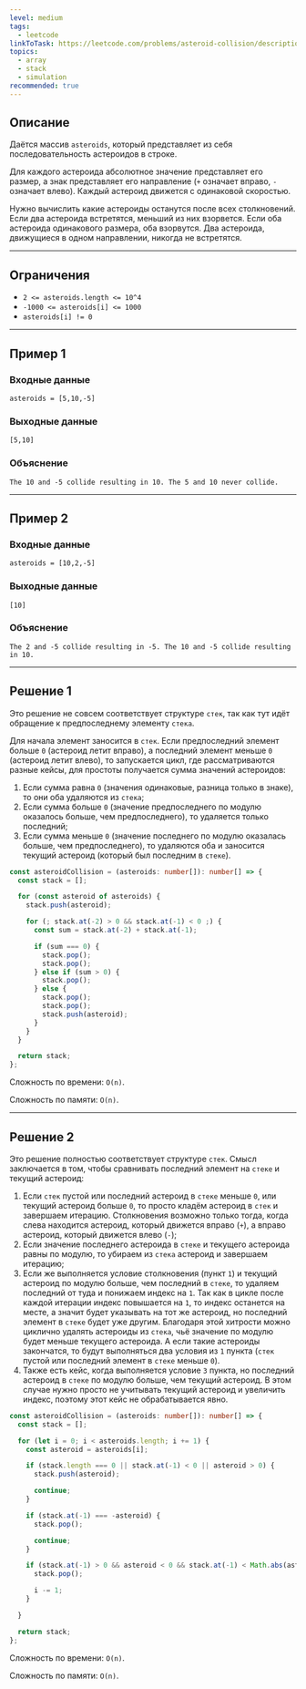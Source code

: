 ```yaml
---
level: medium
tags:
  - leetcode
linkToTask: https://leetcode.com/problems/asteroid-collision/description/?envType=study-plan-v2&envId=leetcode-75
topics:
  - array
  - stack
  - simulation
recommended: true
---
```

## Описание

Даётся массив `asteroids`, который представляет из себя последовательность астероидов в строке.

Для каждого астероида абсолютное значение представляет его размер, а знак представляет его направление (`+` означает вправо, `-` означает влево). Каждый астероид движется с одинаковой скоростью.

Нужно вычислить какие астероиды останутся после всех столкновений. Если два астероида встретятся, меньший из них взорвется. Если оба астероида одинакового размера, оба взорвутся. Два астероида, движущиеся в одном направлении, никогда не встретятся.

---
## Ограничения

- `2 <= asteroids.length <= 10^4`
- `-1000 <= asteroids[i] <= 1000`
- `asteroids[i] != 0`

---
## Пример 1

### Входные данные

```
asteroids = [5,10,-5]
```
### Выходные данные

```
[5,10]
```
### Объяснение

```
The 10 and -5 collide resulting in 10. The 5 and 10 never collide.
```

---
## Пример 2

### Входные данные

```
asteroids = [10,2,-5]
```
### Выходные данные

```
[10]
```
### Объяснение

```
The 2 and -5 collide resulting in -5. The 10 and -5 collide resulting in 10.
```

---
## Решение 1

Это решение не совсем соответствует структуре `стек`, так как тут идёт обращение к предпоследнему элементу `стека`. 

Для начала элемент заносится в `стек`. Если предпоследний элемент больше `0` (астероид летит вправо), а последний элемент меньше `0` (астероид летит влево), то запускается цикл, где рассматриваются разные кейсы, для простоты получается сумма значений астероидов:

1. Если сумма равна `0` (значения одинаковые, разница только в знаке), то они оба удаляются из `стека`;
2. Если сумма больше `0` (значение предпоследнего по модулю оказалось больше, чем предпоследнего), то удаляется только последний;
3. Если сумма меньше `0` (значение последнего по модулю оказалась больше, чем предпоследнего), то удаляются оба и заносится текущий астероид (который был последним в `стеке`).

```typescript
const asteroidCollision = (asteroids: number[]): number[] => {
  const stack = [];

  for (const asteroid of asteroids) {
    stack.push(asteroid);

    for (; stack.at(-2) > 0 && stack.at(-1) < 0 ;) {
      const sum = stack.at(-2) + stack.at(-1);

      if (sum === 0) {
        stack.pop();
        stack.pop();
      } else if (sum > 0) {
        stack.pop();
      } else {
        stack.pop();
        stack.pop();
        stack.push(asteroid);
      }
    }
  }

  return stack;
};
```

Сложность по времени: `O(n)`.

Сложность по памяти: `O(n)`.

---
## Решение 2

Это решение полностью соответствует структуре `стек`. Смысл заключается в том, чтобы сравнивать последний элемент на `стеке` и текущий астероид:

1. Если `стек` пустой или последний астероид в `стеке` меньше `0`, или текущий астероид больше `0`, то просто кладём астероид в `стек` и завершаем итерацию. Столкновения возможно только тогда, когда слева находится астероид, который движется вправо (`+`), а вправо астероид, который движется влево (`-`);
2. Если значение последнего астероида в `стеке` и текущего астероида равны по модулю, то убираем из `стека` астероид и завершаем итерацию;
3. Если же выполняется условие столкновения (пункт `1`) и текущий астероид по модулю больше, чем последний в `стеке`, то удаляем последний от туда и понижаем индекс на `1`. Так как в цикле после каждой итерации индекс повышается на `1`, то индекс останется на месте, а значит будет указывать на тот же астероид, но последний элемент в `стеке` будет уже другим. Благодаря этой хитрости можно циклично удалять астероиды из `стека`, чьё значение по модулю будет меньше текущего астероида. А если такие астероиды закончатся, то будут выполняться два условия из `1` пункта (`стек` пустой или последний элемент в `стеке` меньше `0`).
4. Также есть кейс, когда выполняется условие `3` пункта, но последний астероид в `стеке` по модулю больше, чем текущий астероид. В этом случае нужно просто не учитывать текущий астероид и увеличить индекс, поэтому этот кейс не обрабатывается явно.

```typescript
const asteroidCollision = (asteroids: number[]): number[] => {
  const stack = [];

  for (let i = 0; i < asteroids.length; i += 1) {
    const asteroid = asteroids[i];

    if (stack.length === 0 || stack.at(-1) < 0 || asteroid > 0) {
      stack.push(asteroid);

      continue;
    }

    if (stack.at(-1) === -asteroid) {
      stack.pop();

      continue;
    }

    if (stack.at(-1) > 0 && asteroid < 0 && stack.at(-1) < Math.abs(asteroid)) {
      stack.pop();

      i -= 1;
    }

  }

  return stack;
};
```

Сложность по времени: `O(n)`.

Сложность по памяти: `O(n)`.